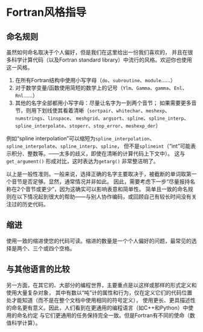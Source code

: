 # Fortran风格指导

## 命名规则

虽然如何命名取决于个人偏好，但是我们在这里给出一份我们喜欢的，
并且在很多科学计算代码（以及Fortran standard library）中流行的风格。欢迎你也使用这一风格。

1. 在所有Fortran结构中使用小写字母（`do`、`subroutine`、`module`……）
2. 对于数学变量/函数使用简短的数学上的记号（`Ylm`、`Gamma`、`gamma`、`Enl`、`Rnl`……）
3. 其他的名字全部都用小写字母：尽量让名字为一到两个音节；
如果需要更多音节，则用下划线使其看着清晰（`sortpair`、`whitechar`、`meshexp`、`numstrings`、`linspace`、
`meshgrid`、`argsort`、`spline`、`spline_interp`、`spline_interpolate`、`stoperr`、`stop_error`、`meshexp_der`）

例如“spline interpolation”可以缩短为`spline_interpolation`、`spline_interpolate`、`spline_interp`、`spline`，
但不是`splineint`（“int”可能表示积分、整数等。——太多的歧义，即使在清晰的计算代码上下文中）。
这与 `get_argument()` 形成对比，这时表达为`getarg()` 非常整洁明了。

以上是一般性准则。一般来说，选择正确的名字主要取决于，被截断的单词取第一个音节是否足够。显然，通常情况并非如此。
因此，需要考虑下一步“尽量报持名称在2个音节或更少”，因为这确实可以影响表意和简单性。
简单且一致的命名规则在以下情况起到很大的帮助——与别人协作编码，或回顾自己有较长时间没有关注过的历史代码。

## 缩进

使用一致的缩进使您的代码可读。缩进的数量是一个个人偏好的问题，最常见的选择是两个、三个或四个空格。

## 与其他语言的比较

另一方面，在其它的、大部分的编程世界，主要重点是以这样或那样的形式定义和使用大量复杂对象，
其中有数以“吨”计的属性和行为，仅在定义它们的代码位置处才能知道（而不是在整个文档中使用相同的符号定义），
使用更长、更具描述性的命名更有意义。因此，人们看到在更通用的编程语言（如C++和Python）中使用的命名约定
与它们更通用的任务保持完全一致。但是Fortran有不同的使命（数值科学计算）。
